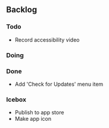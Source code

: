 ## Backlog
### Todo
- Record accessibility video

### Doing
### Done
- Add 'Check for Updates' menu item

### Icebox
- Publish to app store
- Make app icon
